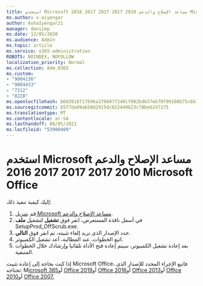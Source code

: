 ```yaml
---
title: استخدم Microsoft مساعد الإصلاح والدعم 2010 2017 2017 2017 2016 Microsoft Office
ms.author: v-aiyengar
author: AshaIyengar21
manager: dansimp
ms.date: 12/05/2020
ms.audience: Admin
ms.topic: article
ms.service: o365-administration
ROBOTS: NOINDEX, NOFOLLOW
localization_priority: Normal
ms.collection: Adm_O365
ms.custom:
- "9004136"
- "9004433"
- "7212"
- "8228"
ms.openlocfilehash: b602018f17696a376697f240cf982bdb57eb70f99100b75c6b15867ee135bb5d
ms.sourcegitcommit: b5f7da89a650d2915dc652449623c78be6247175
ms.translationtype: MT
ms.contentlocale: ar-SA
ms.lasthandoff: 08/05/2021
ms.locfileid: "53908409"
---
```

# <a name="use-microsoft-support-and-recovery-assistant-to-uninstall-microsoft-office"></a>استخدم Microsoft مساعد الإصلاح والدعم 2010 2017 2017 2017 2016 Microsoft Office

إليك كيفية تنفيذ ذلك:

1. قم [بتنزيل Microsoft مساعد الإصلاح والدعم](https://go.microsoft.com/fwlink/?linkid=2139122).
1. في أسفل نافذة المستعرض، انقر فوق **تشغيل** لتشغيل **ملف** SetupProd_OffScrub.exe.
1. حدد الإصدار الذي تريد إلغاء تثبيته، ثم انقر فوق **التالي**.
1. اتبع الخطوات. عند المطالبة، أعد تشغيل الكمبيوتر.
1. بعد إعادة تشغيل الكمبيوتر، سيتم إعادة فتح الأداة تلقائيا وإرشادك خلال الخطوات المتبقية.

إذا كنت بحاجة إلى إعادة تثبيت Microsoft Office، فاتبع الإجراء المحدد للإصدار الذي تحتاجه: M[icrosoft 365](https://go.microsoft.com/fwlink/?linkid=2138843)أو [Office 2019](https://go.microsoft.com/fwlink/?linkid=2138843)أو [Office 2016](https://go.microsoft.com/fwlink/?linkid=2138919)أو [Office 2013](https://go.microsoft.com/fwlink/?linkid=2138919)أو [Office 2010](https://go.microsoft.com/fwlink/?linkid=2139237)أو [Office 2007.](https://go.microsoft.com/fwlink/?linkid=2138644)